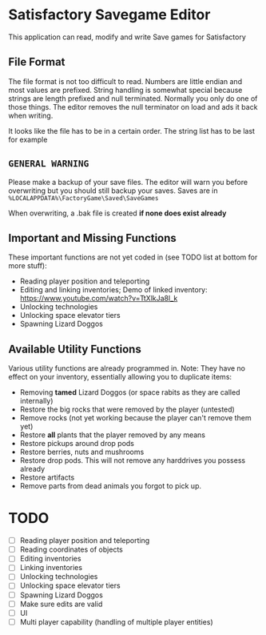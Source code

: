# Satisfactory Savegame Editor

This application can read, modify and write Save games for Satisfactory

## File Format

The file format is not too difficult to read. Numbers are little endian and most values are prefixed.
String handling is somewhat special because strings are length prefixed and null terminated.
Normally you only do one of those things.
The editor removes the null terminator on load and ads it back when writing.

It looks like the file has to be in a certain order.
The string list has to be last for example

## `GENERAL WARNING`

Please make a backup of your save files.
The editor will warn you before overwriting but you should still backup your saves.
Saves are in `%LOCALAPPDATA%\FactoryGame\Saved\SaveGames`

When overwriting, a .bak file is created **if none does exist already**

## Important and Missing Functions

These important functions are not yet coded in (see TODO list at bottom for more stuff):

- Reading player position and teleporting
- Editing and linking inventories; Demo of linked inventory: https://www.youtube.com/watch?v=TtXlkJa8l_k
- Unlocking technologies
- Unlocking space elevator tiers
- Spawning Lizard Doggos

## Available Utility Functions

Various utility functions are already programmed in. Note: They have no effect on your inventory, essentially allowing you to duplicate items:

- Removing **tamed** Lizard Doggos (or space rabits as they are called internally)
- Restore the big rocks that were removed by the player (untested)
- Remove rocks (not yet working because the player can't remove them yet)
- Restore **all** plants that the player removed by any means
- Restore pickups around drop pods
- Restore berries, nuts and mushrooms
- Restore drop pods. This will not remove any harddrives you possess already
- Restore artifacts
- Remove parts from dead animals you forgot to pick up.

# TODO

- [ ] Reading player position and teleporting
- [ ] Reading coordinates of objects
- [ ] Editing inventories
- [ ] Linking inventories
- [ ] Unlocking technologies
- [ ] Unlocking space elevator tiers
- [ ] Spawning Lizard Doggos
- [ ] Make sure edits are valid
- [ ] UI
- [ ] Multi player capability (handling of multiple player entities)
